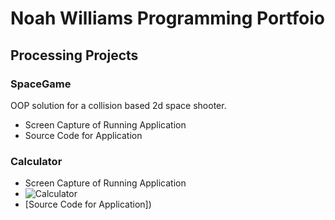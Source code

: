 # Noah Williams Programming Portfoio 


## Processing Projects


### SpaceGame
OOP solution for a collision based 2d space shooter.
* Screen Capture of Running Application
* Source Code for Application


### Calculator
* Screen Capture of Running Application
* ![Calculator](file:///Users/9622916/Desktop/Screen%20Shot%202022-03-15%20at%2012.22.10%20PM.png)
* [Source Code for Application])

